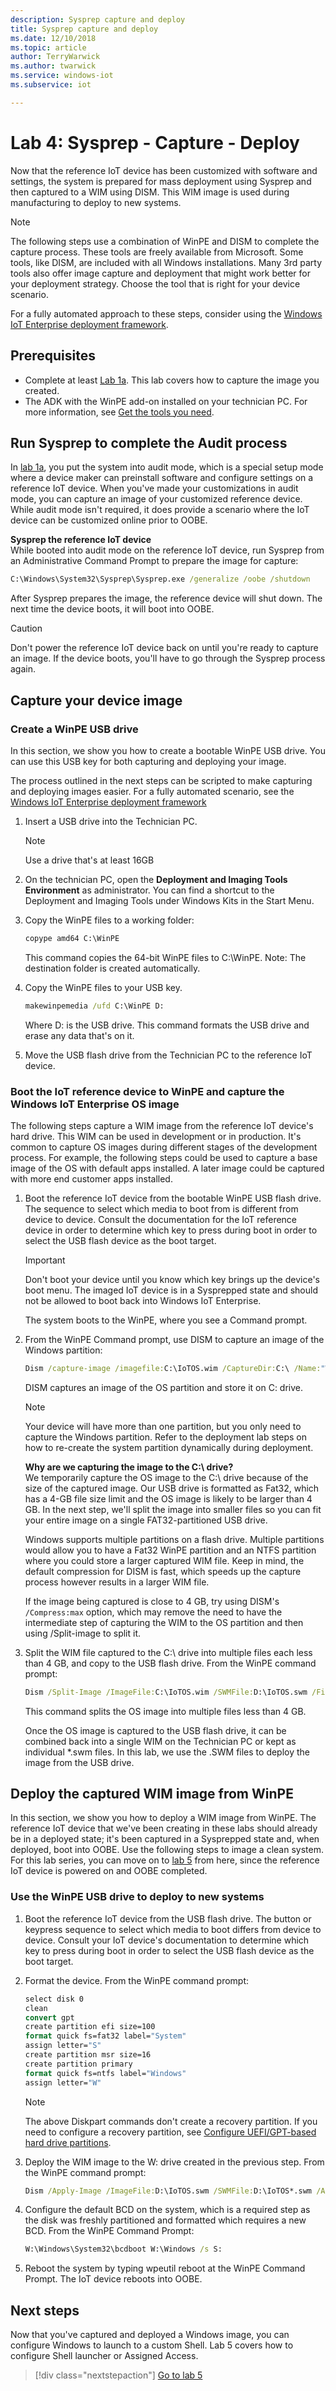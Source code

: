 ```yaml
---
description: Sysprep capture and deploy
title: Sysprep capture and deploy
ms.date: 12/10/2018
ms.topic: article
author: TerryWarwick
ms.author: twarwick
ms.service: windows-iot
ms.subservice: iot

---
```


# Lab 4: Sysprep - Capture - Deploy

Now that the reference IoT device has been customized with software and settings, the system is prepared for mass deployment using Sysprep and then captured to a WIM using DISM. This WIM image is used during manufacturing to deploy to new systems.

> [!NOTE]
>The following steps use a combination of WinPE and DISM to complete the capture process. These tools are freely available from Microsoft. Some tools, like DISM, are included with all Windows installations. Many 3rd party tools also offer image capture and deployment that might work better for your deployment strategy. Choose the tool that is right for your device scenario.

For a fully automated approach to these steps, consider using the [Windows IoT Enterprise deployment framework](https://github.com/ms-iot/windows-iotent-deploy).

## Prerequisites

- Complete at least [Lab 1a](iot-ent-create-a-basic-image.md). This lab covers how to capture the image you created.
- The ADK with the WinPE add-on installed on your technician PC. For more information, see [Get the tools you need](iot-ent-get-the-tools-you-need.md).

## Run Sysprep to complete the Audit process

In [lab 1a](iot-ent-create-a-basic-image.md), you put the system into audit mode, which is a special setup mode where a device maker can preinstall software and configure settings on a reference IoT device. When you've made your customizations in audit mode, you can capture an image of your customized reference device. While audit mode isn't required, it does provide a scenario where the IoT device can be customized online prior to OOBE.

**Sysprep the reference IoT device**</br>While booted into audit mode on the reference IoT device, run Sysprep from an Administrative Command Prompt to prepare the image for capture:

```cmd
C:\Windows\System32\Sysprep\Sysprep.exe /generalize /oobe /shutdown
```

After Sysprep prepares the image, the reference device will shut down. The next time the device boots, it will boot into OOBE.

> [!CAUTION]
> Don't power the reference IoT device back on until you're ready to capture an image. If the device boots, you'll have to go through the Sysprep process again.
  
## Capture your device image

### Create a WinPE USB drive

In this section, we show you how to create a bootable WinPE USB drive. You can use this USB key for both capturing and deploying your image.

The process outlined in the next steps can be scripted to make capturing and deploying images easier. For a fully automated scenario, see the [Windows IoT Enterprise deployment framework](https://github.com/ms-iot/windows-iotent-deploy)

1. Insert a USB drive into the Technician PC.

   > [!NOTE]
   >Use a drive that's at least 16GB

1. On the technician PC, open the **Deployment and Imaging Tools Environment** as administrator. You can find a shortcut to the Deployment and Imaging Tools under Windows Kits in the Start Menu.

1. Copy the WinPE files to a working folder:

    ```cmd
    copype amd64 C:\WinPE 
    ```

    This command copies the 64-bit WinPE files to C:\WinPE. Note: The destination folder is created automatically.

1. Copy the WinPE files to your USB key.

    ```cmd
    makewinpemedia /ufd C:\WinPE D:
    ```

    Where D: is the USB drive. This command formats the USB drive and erase any data that's on it.

1. Move the USB flash drive from the Technician PC to the reference IoT device.

### Boot the IoT reference device to WinPE and capture the Windows IoT Enterprise OS image

The following steps capture a WIM image from the reference IoT device's hard drive. This WIM can be used in development or in production. It's common to capture OS images during different stages of the development process. For example, the following steps could be used to capture a base image of the OS with default apps installed. A later image could be captured with more end customer apps installed.

1. Boot the reference IoT device from the bootable WinPE USB flash drive. The sequence to select which media to boot from is different from device to device. Consult the documentation for the IoT reference device in order to determine which key to press during boot in order to select the USB flash device as the boot target.

    > [!IMPORTANT]
    > Don't boot your device until you know which key brings up the device's boot menu. The imaged IoT device is in a Sysprepped state and should not be allowed to boot back into Windows IoT Enterprise.

    The system boots to the WinPE, where you see a Command prompt.

1. From the WinPE Command prompt, use DISM to capture an image of the Windows partition:

    ```cmd
    Dism /capture-image /imagefile:C:\IoTOS.wim /CaptureDir:C:\ /Name:"Windows IoT Enterprise"
    ```

    DISM captures an image of the OS partition and store it on C: drive.

    > [!NOTE]
    > Your device will have more than one partition, but you only need to capture the Windows partition. Refer to the deployment lab steps on how to re-create the system partition dynamically during deployment.

    **Why are we capturing the image to the C:\ drive?**</br>We temporarily capture the OS image to the C:\ drive because of the size of the captured image. Our USB drive is formatted as Fat32, which has a 4-GB file size limit and the OS image is likely to be larger than 4 GB. In the next step, we'll split the image into smaller files so you can fit your entire image on a single FAT32-partitioned USB drive.

    Windows supports multiple partitions on a flash drive. Multiple partitions would allow you to have a Fat32 WinPE partition and an NTFS partition where you could store a larger captured WIM file. Keep in mind, the default compression for DISM is fast, which speeds up the capture process however results in a larger WIM file.

    If the image being captured is close to 4 GB, try using DISM's `/Compress:max` option, which may remove the need to have the intermediate step of capturing the WIM to the OS partition and then using /Split-image to split it.

1. Split the WIM file captured to the C:\ drive into multiple files each less than 4 GB, and copy to the USB flash drive. From the WinPE command prompt:

   ```cmd
   Dism /Split-Image /ImageFile:C:\IoTOS.wim /SWMFile:D:\IoTOS.swm /FileSize:4000 
   ```

   This command splits the OS image into multiple files less than 4 GB.

   Once the OS image is captured to the USB flash drive, it can be combined back into a single WIM on the Technician PC or kept as individual *.swm files. In this lab, we use the .SWM files to deploy the image from the USB drive.

## Deploy the captured WIM image from WinPE

In this section, we show you how to deploy a WIM image from WinPE. The reference IoT device that we've been creating in these labs should already be in a deployed state; it's been captured in a Sysprepped state and, when deployed, boot into OOBE. Use the following steps to image a clean system. For this lab series, you can move on to [lab 5](iot-ent-shell-launcher-app-launcher.md) from here, since the reference IoT device is powered on and OOBE completed.

### Use the WinPE USB drive to deploy to new systems

1. Boot the reference IoT device from the USB flash drive. The button or keypress sequence to select which media to boot differs from device to device. Consult your IoT device's documentation to determine which key to press during boot in order to select the USB flash device as the boot target.

1. Format the device. From the WinPE command prompt:

    ```cmd
    select disk 0 
    clean 
    convert gpt 
    create partition efi size=100 
    format quick fs=fat32 label="System" 
    assign letter="S" 
    create partition msr size=16 
    create partition primary 
    format quick fs=ntfs label="Windows" 
    assign letter="W" 
    ```

    > [!NOTE]
    > The above Diskpart commands don't create a recovery partition. If you need to configure a recovery partition, see [Configure UEFI/GPT-based hard drive partitions](/windows-hardware/manufacture/desktop/configure-uefigpt-based-hard-drive-partitions).

1. Deploy the WIM image to the W: drive created in the previous step. From the WinPE command prompt:

    ```cmd
    Dism /Apply-Image /ImageFile:D:\IoTOS.swm /SWMFile:D:\IoTOS*.swm /ApplyDir:W:\ /Index:1 and press Enter
    ```

1. Configure the default BCD on the system, which is a required step as the disk was freshly partitioned and formatted which requires a new BCD. From the WinPE Command Prompt:

    ```cmd
    W:\Windows\System32\bcdboot W:\Windows /s S:
    ```

1. Reboot the system by typing wpeutil reboot at the WinPE Command Prompt. The IoT device reboots into OOBE.

## Next steps

Now that you've captured and deployed a Windows image, you can configure Windows to launch to a custom Shell. Lab 5 covers how to configure Shell launcher or Assigned Access.

>[!div class="nextstepaction"]
>[Go to lab 5](iot-ent-shell-launcher-app-launcher.md)
